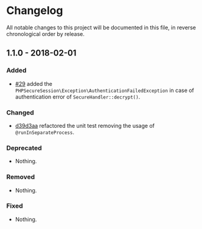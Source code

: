 # Changelog

All notable changes to this project will be documented in this file, in reverse chronological order by release.

## 1.1.0 - 2018-02-01

### Added

- [#29](https://github.com/ezimuel/PHP-Secure-Session/issues/29) added the
  `PHPSecureSession\Exception\AuthenticationFailedException` in case of
  authentication error of `SecureHandler::decrypt()`.

### Changed

- [d39d3aa](https://github.com/ezimuel/PHP-Secure-Session/commit/d39d3aa381ebc9cd98b6de59b34ec7129d43a8fd)
  refactored the unit test removing the usage of `@runInSeparateProcess`.

### Deprecated

- Nothing.

### Removed

- Nothing.

### Fixed

- Nothing.
